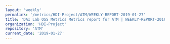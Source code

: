 ```yaml
---
layout: 'weekly'
permalink: '/metrics/HDI-Project/ATM/WEEKLY-REPORT-2019-01-27'
title: 'DAI Lab OSS Metrics Metrics report for ATM | WEEKLY-REPORT-2019-01-27'
organization: 'HDI-Project'
repository: 'ATM'
current_date: '2019-01-27'
---
```

